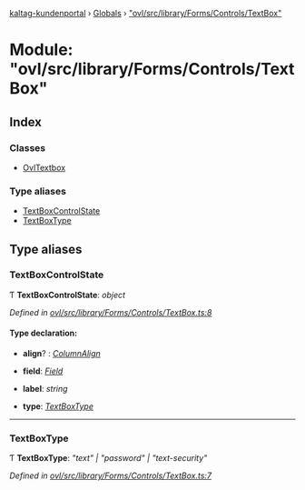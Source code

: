 [kaltag-kundenportal](../README.md) › [Globals](../globals.md) › ["ovl/src/library/Forms/Controls/TextBox"](_ovl_src_library_forms_controls_textbox_.md)

# Module: "ovl/src/library/Forms/Controls/TextBox"

## Index

### Classes

* [OvlTextbox](../classes/_ovl_src_library_forms_controls_textbox_.ovltextbox.md)

### Type aliases

* [TextBoxControlState](_ovl_src_library_forms_controls_textbox_.md#textboxcontrolstate)
* [TextBoxType](_ovl_src_library_forms_controls_textbox_.md#textboxtype)

## Type aliases

###  TextBoxControlState

Ƭ **TextBoxControlState**: *object*

*Defined in [ovl/src/library/Forms/Controls/TextBox.ts:8](https://github.com/fopsdev/ovl/blob/f9b6194/ovl/src/library/Forms/Controls/TextBox.ts#L8)*

#### Type declaration:

* **align**? : *[ColumnAlign](_ovl_src_library_table_table_.md#columnalign)*

* **field**: *[Field](_ovl_src_library_forms_actions_.md#field)*

* **label**: *string*

* **type**: *[TextBoxType](_ovl_src_library_forms_controls_textbox_.md#textboxtype)*

___

###  TextBoxType

Ƭ **TextBoxType**: *"text" | "password" | "text-security"*

*Defined in [ovl/src/library/Forms/Controls/TextBox.ts:7](https://github.com/fopsdev/ovl/blob/f9b6194/ovl/src/library/Forms/Controls/TextBox.ts#L7)*

